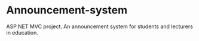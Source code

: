 # Announcement-system

ASP.NET MVC project. An announcement system for students and lecturers in education.
